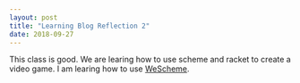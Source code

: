 ```yaml
---
layout: post
title: "Learning Blog Reflection 2"
date: 2018-09-27
---
```


This class is good. We are learing how to use scheme and racket to create a video game. I am learing how to use [WeScheme](https://www.wescheme.org/).
